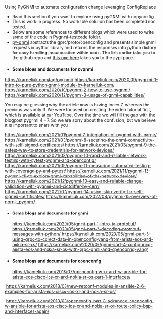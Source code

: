 Using PyGNMI to automate configuration change leveraging ConfigReplace

- Read this section if you want to explore using pyGNMI with copyconfig
- This is work in progress. No workable solution has been completed nor tested.
- Below are some references to different blogs which were used to write some of the code in Pygnmi-testcode folder.
- [py-gnmi](https://github.com/akarneliuk/pygnmi) abstracts the gprc/proto/openconfig and presents simple gnmi requests in python library and returns the responses into python dictory for easy handling /mauipulation within code. The link earlier take you to the github repo and [this one here](https://pypi.org/project/pygnmi/0.8.8/) takes you to the pypi page.
- #### Some blogs and documents for pygnmi

https://karneliuk.com/tag/pygnmi/
https://karneliuk.com/2020/09/pygnmi-1-intro-to-pure-python-gnmi-module-by-karneliuk-com/
https://karneliuk.com/2020/10/pygnmi-2-how-to-use-pygnmi/
https://karneliuk.com/2020/12/pygnmi-3-usage-of-gnmi-capabilities/

You may be guessing why the article now is having index 7, whereas the previous was only 3. We were focused on creating the video tutorial first, which is available at our YouTube. Over the time we will fill the gap with the blogpost pygnmi 4 – 7. So we are sorry about the confusion, but we believe it is important to share with you

https://karneliuk.com/2021/01/pygnmi-7-integration-of-pygnmi-with-nornir/
https://karneliuk.com/2021/03/pygnmi-8-securing-the-gnmi-connectivity-with-self-signed-certificates/
https://karneliuk.com/2021/03/pygnmi-9-the-safest-way-to-store-credentials-for-network-devices/
https://karneliuk.com/2021/08/pygnmi-10-rapid-and-reliable-network-testing-with-pytest-pygnmi-and-openconfig/
https://karneliuk.com/2021/09/pygnmi-11-measuring-automated-testing-with-coverage-py-and-pytest/
https://karneliuk.com/2021/11/pygnmi-12-pygnmi-cli-to-explore-gnmi-capabilities-of-the-network-devices/
https://karneliuk.com/2021/12/pygnmi-13-easy-and-reliable-change-validation-with-pygnmi-and-dictdiffer-by-cern/
https://karneliuk.com/2022/07/pygnmi-14-using-skip-verify-for-self-signed-certificates/
https://karneliuk.com/2022/08/pygnmi-15-overview-of-nornir_pygnmi/


- #### Some blogs and documents for gnmi

  https://karneliuk.com/2020/05/gnmi-part-1-intro-to-protobuf/
  https://karneliuk.com/2020/05/gnmi-part-2-decoding-protobuf-messages-with-python/
  https://karneliuk.com/2020/05/gnmi-part-3-using-grpc-to-collect-data-in-openconfig-yang-from-arista-eos-and-nokia-sr-os/
  https://karneliuk.com/2020/06/gnmi-part-4-configuring-arista-eos-and-nokia-sr-os-with-grpc-gnmi-and-openconfig-yang/

- #### Some blogs and documents for openconfig

  https://karneliuk.com/2018/07/openconfig-w-o-and-w-ansible-for-arista-eos-cisco-ios-xr-and-nokia-sr-os-part-1-interfaces/

​	https://karneliuk.com/2018/08/new-netconf-modules-in-ansible-2-6-examples-for-arista-eos-cisco-ios-xr-and-nokia-sr-os/

​	https://karneliuk.com/2018/08/openconfig-part-3-advanced-openconfig-w-ansible-for-arista-eos-cisco-ios-xr-and-nokia-sr-os-route-policy-bgp-and-interfaces-again/











